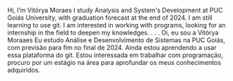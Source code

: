 Hi, I’m Vitórya Moraes
I study Analysis and System's Development at PUC Goiás University, with graduation forecast at the end of 2024. I am still learning to use git.
I am interested in working with programs, looking for an internship in the field to deepen my knowledges.
.
.
.
Oi, eu sou a Vitórya Moraaes
Eu estudo Análise e Desenvolvimento de Sistemas na PUC Goiás, com previsão para fim no final de 2024. Ainda estou aprendendo a usar essa plataforma do git.
Estou interessada em trabalhar com programação, procuro por um estágio na área para aprofundar os meus conhecimentos adquiridos. 

<!---
vitcm/vitcm is a ✨ special ✨ repository because its `README.md` (this file) appears on your GitHub profile.
You can click the Preview link to take a look at your changes.
--->
